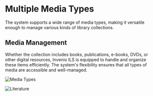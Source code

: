# Multiple Media Types

The system supports a wide range of media types, making it versatile enough to manage various kinds of library collections.

## Media Management

Whether the collection includes books, publications, e-books, DVDs, or other digital resources, Invenio ILS is equipped to handle and organize these items efficiently. The system's flexibility ensures that all types of media are accessible and well-managed.

![Media Types](/assets/images/features/media-types.png)

![Literature](/assets/images/features/literature.png)
